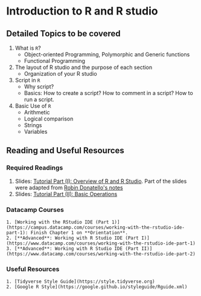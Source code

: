 # Introduction to R and R studio

## Detailed Topics to be covered

1. What is `R`?
    - Object-oriented Programming, Polymorphic and Generic functions
    - Functional Programming
2. The layout of R studio and the purpose of each section
    - Organization of your R studio
3. Script in `R`
    - Why script? 
    - Basics: How to create a script? How to comment in a script? How to run a script. 
4. Basic Use of `R`
    - Arithmetic
    - Logical comparison
    - Strings
    - Variables

## Reading and Useful Resources

### Required Readings

1. Slides: [Tutorial Part (I): Overview of R and R Studio](../lecture/intro-to-R_part1.pdf). Part of the slides were adapted from [Robin Donatello's notes](https://norcalbiostat.netlify.com/post/software-overview/)
2. Slides:  [Tutorial Part (II): Basic Operations](../lecture/intro-to-R_part2.Rmd)

### Datacamp Courses

    1. [Working with the RStudio IDE (Part 1)](https://campus.datacamp.com/courses/working-with-the-rstudio-ide-part-1): Finish Chapter 1 on **Orientation**.
    2. [**Advanced**: Working with R Studio IDE (Part I)](https://www.datacamp.com/courses/working-with-the-rstudio-ide-part-1)
    3. [**Advanced**: Working with R Studio IDE (Part II)](https://www.datacamp.com/courses/working-with-the-rstudio-ide-part-2)

### Useful Resources

    1. [Tidyverse Style Guide](https://style.tidyverse.org)
    2. [Google R Style](https://google.github.io/styleguide/Rguide.xml)